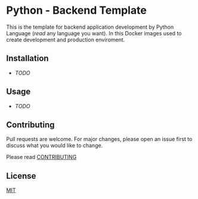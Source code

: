 # Python - Backend Template

This is the template for backend application development by Python Language (*read* any language you want). In this Docker images used to create development and production enviroment.

## Installation

- *TODO*

## Usage

- *TODO*

## Contributing
Pull requests are welcome. For major changes, please open an issue first to discuss what you would like to change.

Please read [CONTRIBUTING](CONTRIBUTING.md)

## License
[MIT](LICENSE)
